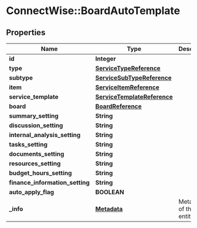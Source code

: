 # ConnectWise::BoardAutoTemplate

## Properties
Name | Type | Description | Notes
------------ | ------------- | ------------- | -------------
**id** | **Integer** |  | [optional] 
**type** | [**ServiceTypeReference**](ServiceTypeReference.md) |  | 
**subtype** | [**ServiceSubTypeReference**](ServiceSubTypeReference.md) |  | 
**item** | [**ServiceItemReference**](ServiceItemReference.md) |  | 
**service_template** | [**ServiceTemplateReference**](ServiceTemplateReference.md) |  | 
**board** | [**BoardReference**](BoardReference.md) |  | [optional] 
**summary_setting** | **String** |  | [optional] 
**discussion_setting** | **String** |  | [optional] 
**internal_analysis_setting** | **String** |  | [optional] 
**tasks_setting** | **String** |  | [optional] 
**documents_setting** | **String** |  | [optional] 
**resources_setting** | **String** |  | [optional] 
**budget_hours_setting** | **String** |  | [optional] 
**finance_information_setting** | **String** |  | [optional] 
**auto_apply_flag** | **BOOLEAN** |  | [optional] 
**_info** | [**Metadata**](Metadata.md) | Metadata of the entity | [optional] 


